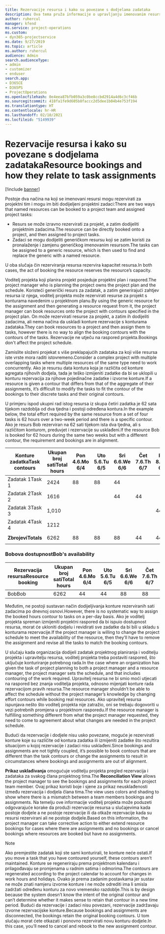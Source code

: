 ```yaml
---
title: Rezervacije resursa i kako su povezane s dodjelama zadataka
description: Ova tema pruža informacije o upravljanju imenovanim resursima, rezervacijama resursa i dodjelama zadataka te načinu na koji su međusobno povezani.
author: ruhercul
manager: kfend
ms.service: project-operations
ms.custom:
- dyn365-projectservice
ms.date: 9/27/2019
ms.topic: article
ms.author: ruhercul
audience: Admin
search.audienceType:
- admin
- customizer
- enduser
search.app:
- D365CE
- D365PS
- ProjectOperations
ms.openlocfilehash: 0e4eea87bfb059a3c0be8ccbd2914a4d6c3cf46b
ms.sourcegitcommit: 418fa1fe9d605b8faccc2d5dee1b04b4e753f194
ms.translationtype: HT
ms.contentlocale: hr-HR
ms.lasthandoff: 02/10/2021
ms.locfileid: "5149939"
---
```

# <a name="resource-bookings-and-how-they-relate-to-task-assignments"></a><span data-ttu-id="c8640-103">Rezervacije resursa i kako su povezane s dodjelama zadataka</span><span class="sxs-lookup"><span data-stu-id="c8640-103">Resource bookings and how they relate to task assignments</span></span>

[!include [banner](../includes/psa-now-project-operations.md)]

<span data-ttu-id="c8640-104">Postoje dva načina na koji se imenovani resursi mogu rezervirati za projektni tim i mogu im biti dodijeljeni projektni zadaci:</span><span class="sxs-lookup"><span data-stu-id="c8640-104">There are two ways that named resources can be booked to a project team and assigned project tasks:</span></span>

- <span data-ttu-id="c8640-105">Resurs se može izravno rezervirati za projekt, a zatim dodijeliti projektnim zadacima.</span><span class="sxs-lookup"><span data-stu-id="c8640-105">The resource can be directly booked onto a project, and then assigned to project tasks.</span></span>
- <span data-ttu-id="c8640-106">Zadaci se mogu dodijeliti generičkom resursu koji se zatim koristi za pronalaženje i zamjenu generičkog imenovanim resursom.</span><span class="sxs-lookup"><span data-stu-id="c8640-106">The tasks can be assigned to a generic resource, which is then used to find and replace the generic with a named resource.</span></span> 

<span data-ttu-id="c8640-107">U oba slučaja čin rezerviranja resursa rezervira kapacitet resursa.</span><span class="sxs-lookup"><span data-stu-id="c8640-107">In both cases, the act of booking the resource reserves the resource’s capacity.</span></span>

<span data-ttu-id="c8640-108">Voditelj projekta koji planira projekt posjeduje projektni plan i raspored.</span><span class="sxs-lookup"><span data-stu-id="c8640-108">The project manager who is planning the project owns the project plan and the schedule.</span></span> <span data-ttu-id="c8640-109">Koristeći generički resurs za zadatak, a zatim generirajući zahtjev resursa iz njega, voditelj projekta može rezervirati resurse za projekt s konturama navedenim u projektnom planu.</span><span class="sxs-lookup"><span data-stu-id="c8640-109">By using the generic resource for the assignment and then generating a resource request from it, the project manager can book resources onto the project with contours specified in the project plan.</span></span> <span data-ttu-id="c8640-110">On može rezervirati resurse za projekt, a zatim ih dodijeliti zadacima, ali nema načina da uskladi konture rezervacije s konturama zadataka.</span><span class="sxs-lookup"><span data-stu-id="c8640-110">They can book resources to a project and then assign them to tasks, however there is no way to align the booking contours with the contours of the tasks.</span></span> <span data-ttu-id="c8640-111">Rezervacije ne utječu na raspored projekta.</span><span class="sxs-lookup"><span data-stu-id="c8640-111">Bookings don't affect the project schedule.</span></span>

<span data-ttu-id="c8640-112">Zamislite složeni projekat s više preklapajućih zadataka za koji više resursa iste vrste mora raditi istovremeno.</span><span class="sxs-lookup"><span data-stu-id="c8640-112">Consider a complex project with multiple overlapping tasks where multiple resources of the same type need to work concurrently.</span></span> <span data-ttu-id="c8640-113">Ako je resursu data kontura koja je različita od konture agregata njihovih dodjela, tada je teško izmijeniti zadatke da bi se uklopili u konturu rezervacija za njihove pojedinačne zadatke i izvorne konture.</span><span class="sxs-lookup"><span data-stu-id="c8640-113">If a resource is given a contour that differs from that of the aggregate of their assignments, it’s difficult to modify the tasks to fit the contour of the bookings to their discrete tasks and their original contours.</span></span>

<span data-ttu-id="c8640-114">U primjeru ispod ukupni rad istog resursa iz skupa četiri zadatka je 62 sata tijekom razdoblja od dva tjedna i postoji određena kontura.</span><span class="sxs-lookup"><span data-stu-id="c8640-114">In the example below, the total effort required by the same resource from a set of four tasks is 62 hours over a two-week period and there is a specific contour.</span></span> <span data-ttu-id="c8640-115">Ako je resurs Bob rezerviran na 62 sati tijekom ista dva tjedna, ali s različitom konturom, preduvjet i rezervacije su usklađeni.</span><span class="sxs-lookup"><span data-stu-id="c8640-115">If the resource Bob is booked for 62 hours during the same two weeks but with a different contour, the requirement and bookings are in alignment.</span></span>

| <span data-ttu-id="c8640-116">**Konture zadatka**</span><span class="sxs-lookup"><span data-stu-id="c8640-116">**Task contours**</span></span>    | <span data-ttu-id="c8640-117">**Ukupan broj sati**</span><span class="sxs-lookup"><span data-stu-id="c8640-117">**Total hours**</span></span> | <span data-ttu-id="c8640-118">Pon 4.6.</span><span class="sxs-lookup"><span data-stu-id="c8640-118">Mo 6/4</span></span> | <span data-ttu-id="c8640-119">Uto 5.6.</span><span class="sxs-lookup"><span data-stu-id="c8640-119">Tu 6/5</span></span> | <span data-ttu-id="c8640-120">Sri 6.6.</span><span class="sxs-lookup"><span data-stu-id="c8640-120">We 6/6</span></span> | <span data-ttu-id="c8640-121">Čet 7.6.</span><span class="sxs-lookup"><span data-stu-id="c8640-121">Th 6/7</span></span> | <span data-ttu-id="c8640-122">Pet 8.6.</span><span class="sxs-lookup"><span data-stu-id="c8640-122">Fr 6/8</span></span> | <span data-ttu-id="c8640-123">Sub 9.6.</span><span class="sxs-lookup"><span data-stu-id="c8640-123">Sa 6/9</span></span> | <span data-ttu-id="c8640-124">Nedj 10.6.</span><span class="sxs-lookup"><span data-stu-id="c8640-124">Su 6/10</span></span> | <span data-ttu-id="c8640-125">Pon 11.6.</span><span class="sxs-lookup"><span data-stu-id="c8640-125">Mo 6/11</span></span> | <span data-ttu-id="c8640-126">Uto 12.6.</span><span class="sxs-lookup"><span data-stu-id="c8640-126">Tu 6/12</span></span> | <span data-ttu-id="c8640-127">Sri 13.6.</span><span class="sxs-lookup"><span data-stu-id="c8640-127">We 6/13</span></span> | <span data-ttu-id="c8640-128">Čet 14.6.</span><span class="sxs-lookup"><span data-stu-id="c8640-128">Th 6/14</span></span> | <span data-ttu-id="c8640-129">Pet 15.6.</span><span class="sxs-lookup"><span data-stu-id="c8640-129">Fr 6/15</span></span> |
|----------------------|-----------------|--------|--------|--------|--------|--------|--------|---------|---------|---------|---------|---------|---------|
| <span data-ttu-id="c8640-130">Zadatak 1</span><span class="sxs-lookup"><span data-stu-id="c8640-130">Task 1</span></span>               | <span data-ttu-id="c8640-131">24</span><span class="sxs-lookup"><span data-stu-id="c8640-131">24</span></span>              | <span data-ttu-id="c8640-132">8</span><span class="sxs-lookup"><span data-stu-id="c8640-132">8</span></span>      | <span data-ttu-id="c8640-133">8</span><span class="sxs-lookup"><span data-stu-id="c8640-133">8</span></span>      | <span data-ttu-id="c8640-134">4</span><span class="sxs-lookup"><span data-stu-id="c8640-134">4</span></span>      |        |        |        |         |         |         | <span data-ttu-id="c8640-135">4</span><span class="sxs-lookup"><span data-stu-id="c8640-135">4</span></span>       |         |         |
| <span data-ttu-id="c8640-136">Zadatak 2</span><span class="sxs-lookup"><span data-stu-id="c8640-136">Task 2</span></span>               | <span data-ttu-id="c8640-137">16</span><span class="sxs-lookup"><span data-stu-id="c8640-137">16</span></span>              |        |        | <span data-ttu-id="c8640-138">4</span><span class="sxs-lookup"><span data-stu-id="c8640-138">4</span></span>      | <span data-ttu-id="c8640-139">4</span><span class="sxs-lookup"><span data-stu-id="c8640-139">4</span></span>      |        |        |         | <span data-ttu-id="c8640-140">8</span><span class="sxs-lookup"><span data-stu-id="c8640-140">8</span></span>       |         |         |         |         |
| <span data-ttu-id="c8640-141">Zadatak 3</span><span class="sxs-lookup"><span data-stu-id="c8640-141">Task 3</span></span>               | <span data-ttu-id="c8640-142">1,0</span><span class="sxs-lookup"><span data-stu-id="c8640-142">10</span></span>              |        |        |        |        | <span data-ttu-id="c8640-143">4</span><span class="sxs-lookup"><span data-stu-id="c8640-143">4</span></span>      |        |         |         | <span data-ttu-id="c8640-144">4</span><span class="sxs-lookup"><span data-stu-id="c8640-144">4</span></span>       |         | <span data-ttu-id="c8640-145">2</span><span class="sxs-lookup"><span data-stu-id="c8640-145">2</span></span>       |         |
| <span data-ttu-id="c8640-146">Zadatak 4</span><span class="sxs-lookup"><span data-stu-id="c8640-146">Task 4</span></span>               | <span data-ttu-id="c8640-147">12</span><span class="sxs-lookup"><span data-stu-id="c8640-147">12</span></span>              |        |        |        |        |        |        |         |         |         | <span data-ttu-id="c8640-148">4</span><span class="sxs-lookup"><span data-stu-id="c8640-148">4</span></span>       |         | <span data-ttu-id="c8640-149">8</span><span class="sxs-lookup"><span data-stu-id="c8640-149">8</span></span>       |
|                      |                 |        |        |        |        |        |        |         |         |         |         |         |         |
| <span data-ttu-id="c8640-150">**Zbrojevi**</span><span class="sxs-lookup"><span data-stu-id="c8640-150">**Totals**</span></span>           | <span data-ttu-id="c8640-151">62</span><span class="sxs-lookup"><span data-stu-id="c8640-151">62</span></span>              | <span data-ttu-id="c8640-152">8</span><span class="sxs-lookup"><span data-stu-id="c8640-152">8</span></span>      | <span data-ttu-id="c8640-153">8</span><span class="sxs-lookup"><span data-stu-id="c8640-153">8</span></span>      | <span data-ttu-id="c8640-154">8</span><span class="sxs-lookup"><span data-stu-id="c8640-154">8</span></span>      | <span data-ttu-id="c8640-155">4</span><span class="sxs-lookup"><span data-stu-id="c8640-155">4</span></span>      | <span data-ttu-id="c8640-156">4</span><span class="sxs-lookup"><span data-stu-id="c8640-156">4</span></span>      |        |         | <span data-ttu-id="c8640-157">8</span><span class="sxs-lookup"><span data-stu-id="c8640-157">8</span></span>       | <span data-ttu-id="c8640-158">4</span><span class="sxs-lookup"><span data-stu-id="c8640-158">4</span></span>       | <span data-ttu-id="c8640-159">8</span><span class="sxs-lookup"><span data-stu-id="c8640-159">8</span></span>       | <span data-ttu-id="c8640-160">2</span><span class="sxs-lookup"><span data-stu-id="c8640-160">2</span></span>       | <span data-ttu-id="c8640-161">8</span><span class="sxs-lookup"><span data-stu-id="c8640-161">8</span></span>       |
|                      |                 |        |        |        |        |        |        |         |         |         |         |

### <a name="bobs-availability"></a><span data-ttu-id="c8640-162">Bobova dostupnost</span><span class="sxs-lookup"><span data-stu-id="c8640-162">Bob's availability</span></span>
| <span data-ttu-id="c8640-163">**Rezervacija   resursa**</span><span class="sxs-lookup"><span data-stu-id="c8640-163">**Resource   booking**</span></span> | <span data-ttu-id="c8640-164">**Ukupan broj sati**</span><span class="sxs-lookup"><span data-stu-id="c8640-164">**Total hours**</span></span> | <span data-ttu-id="c8640-165">Pon 4.6.</span><span class="sxs-lookup"><span data-stu-id="c8640-165">Mo 6/4</span></span> | <span data-ttu-id="c8640-166">Uto 5.6.</span><span class="sxs-lookup"><span data-stu-id="c8640-166">Tu 6/5</span></span> | <span data-ttu-id="c8640-167">Sri 6.6.</span><span class="sxs-lookup"><span data-stu-id="c8640-167">We 6/6</span></span> | <span data-ttu-id="c8640-168">Čet 7.6.</span><span class="sxs-lookup"><span data-stu-id="c8640-168">Th 6/7</span></span> | <span data-ttu-id="c8640-169">Pet 8.6.</span><span class="sxs-lookup"><span data-stu-id="c8640-169">Fr 6/8</span></span> | <span data-ttu-id="c8640-170">Sub 9.6.</span><span class="sxs-lookup"><span data-stu-id="c8640-170">Sa 6/9</span></span> | <span data-ttu-id="c8640-171">Nedj 10.6.</span><span class="sxs-lookup"><span data-stu-id="c8640-171">Su 6/10</span></span> | <span data-ttu-id="c8640-172">Pon 11.6.</span><span class="sxs-lookup"><span data-stu-id="c8640-172">Mo 6/11</span></span> | <span data-ttu-id="c8640-173">Uto 12.6.</span><span class="sxs-lookup"><span data-stu-id="c8640-173">Tu 6/12</span></span> | <span data-ttu-id="c8640-174">Sri 13.6.</span><span class="sxs-lookup"><span data-stu-id="c8640-174">We 6/13</span></span> | <span data-ttu-id="c8640-175">Čet 14.6.</span><span class="sxs-lookup"><span data-stu-id="c8640-175">Th 6/14</span></span> | <span data-ttu-id="c8640-176">Pet 15.6.</span><span class="sxs-lookup"><span data-stu-id="c8640-176">Fr 6/15</span></span> |
|------------------------|-----------------|--------|--------|--------|--------|--------|--------|---------|---------|---------|---------|---------|---------|
| <span data-ttu-id="c8640-177">Bob</span><span class="sxs-lookup"><span data-stu-id="c8640-177">Bob</span></span>                    | <span data-ttu-id="c8640-178">62</span><span class="sxs-lookup"><span data-stu-id="c8640-178">62</span></span>              | <span data-ttu-id="c8640-179">4</span><span class="sxs-lookup"><span data-stu-id="c8640-179">4</span></span>      | <span data-ttu-id="c8640-180">4</span><span class="sxs-lookup"><span data-stu-id="c8640-180">4</span></span>      | <span data-ttu-id="c8640-181">8</span><span class="sxs-lookup"><span data-stu-id="c8640-181">8</span></span>      | <span data-ttu-id="c8640-182">8</span><span class="sxs-lookup"><span data-stu-id="c8640-182">8</span></span>      | <span data-ttu-id="c8640-183">8</span><span class="sxs-lookup"><span data-stu-id="c8640-183">8</span></span>      |        |         | <span data-ttu-id="c8640-184">4</span><span class="sxs-lookup"><span data-stu-id="c8640-184">4</span></span>       | <span data-ttu-id="c8640-185">4</span><span class="sxs-lookup"><span data-stu-id="c8640-185">4</span></span>       | <span data-ttu-id="c8640-186">8</span><span class="sxs-lookup"><span data-stu-id="c8640-186">8</span></span>       | <span data-ttu-id="c8640-187">8</span><span class="sxs-lookup"><span data-stu-id="c8640-187">8</span></span>       | <span data-ttu-id="c8640-188">6</span><span class="sxs-lookup"><span data-stu-id="c8640-188">6</span></span>       |

<span data-ttu-id="c8640-189">Međutim, ne postoji sustavan način dodijeljivanja konture rezerviranih sati zadacima po dnevnoj osnovi.</span><span class="sxs-lookup"><span data-stu-id="c8640-189">However, there is no systematic way to assign the booked hours contour to tasks on a per-day basis.</span></span> <span data-ttu-id="c8640-190">Ako je voditelj projekta spreman izmijeniti projektni raspored da bi ispuio dostupnost resursa, morat će ukloniti dodjelu i revidirati sve zadatke da bi bili u skladu s konturama rezervacije.</span><span class="sxs-lookup"><span data-stu-id="c8640-190">If the project manager is willing to change the project schedule to meet the availability of the resource, then they’ll have to remove the assignment and revise all the tasks to match the booking contours.</span></span>

<span data-ttu-id="c8640-191">U slučaju kada organizacija dodijeli zadatak projektnog planiranja i voditelju projekta i upravitelju resursa, voditelj projekta treba postaviti raspored, što uključuje konturiranje potrebnog rada.</span><span class="sxs-lookup"><span data-stu-id="c8640-191">In the case where an organization has given the task of project planning to both a project manager and a resource manager, the project manager sets the schedule, and that includes contouring of the work required.</span></span> <span data-ttu-id="c8640-192">Upravitelj resursa ne bi smio moći utjecati na raspored bez znanja voditelja projekta, odnosno mijenjati konture rada rezervacijom pravih resursa.</span><span class="sxs-lookup"><span data-stu-id="c8640-192">The resource manager shouldn’t be able to affect the schedule without the project manager’s knowledge by changing effort contours while booking real resources.</span></span> <span data-ttu-id="c8640-193">Ako upravitelj resursa ispunjava nešto što voditelj projekta nije zatražio, oni se trebaju dogovoriti u vezi potrebnih promjena u projektnom rasporedu.</span><span class="sxs-lookup"><span data-stu-id="c8640-193">If the resource manager is fulfilling something different from what the project manager requested, they need to come to agreement about what changes are needed in the project schedule.</span></span>

<span data-ttu-id="c8640-194">Budući da rezervacije i dodjele nisu usko povezane, moguće je rezervirati konture koje su različite od kontura zadatka ili izmijeniti zadatke što rezultira situacijom u kojoj rezervacije i zadaci nisu usklađeni.</span><span class="sxs-lookup"><span data-stu-id="c8640-194">Since bookings and assignments are not tightly coupled, it’s possible to book contours that are different than the task contours or change the assignments to result in circumstances where bookings and assignments are out of alignment.</span></span>

<span data-ttu-id="c8640-195">**Prikaz usklađivanja** omogućuje voditelju projekta pregled rezervacija i zadataka za svakog člana projektnog tima.</span><span class="sxs-lookup"><span data-stu-id="c8640-195">The **Reconciliation View** allows the project manager to see the bookings and assignments for each project team member.</span></span> <span data-ttu-id="c8640-196">Ovaj prikaz koristi boje i sjene za prikaz neusklađenosti između rezervacija i dodjela člana tima.</span><span class="sxs-lookup"><span data-stu-id="c8640-196">The view uses colors and shading to show where there is a mismatch between a team members bookings and assignments.</span></span> <span data-ttu-id="c8640-197">Na temelju ove informacije voditelj projekta može poduzeti odgovarajuće korake da produži rezervacije resursa u slučajevima kada postoje dodjele a ne postoje rezervacije ili da otkaže rezervacije kada su resursi rezervirani ali ne postoje dodjele.</span><span class="sxs-lookup"><span data-stu-id="c8640-197">Based on this information, the project manager can take corrective action to either extend resource bookings for cases where there are assignments and no bookings or cancel bookings where resources are booked but have no assignments.</span></span>

> [!NOTE]
> <span data-ttu-id="c8640-198">Ako premjestite zadatak koji ste sami konturirali, te konture neće ostati.</span><span class="sxs-lookup"><span data-stu-id="c8640-198">If you move a task that you have contoured yourself, these contours aren’t maintained.</span></span> <span data-ttu-id="c8640-199">Konture se regeneriraju prema projektnom kalendaru i prilagođavaju se promjenama u radnim satima i odmorima.</span><span class="sxs-lookup"><span data-stu-id="c8640-199">The contours are regenerated according to the project calendar to account for changes in work hours and holidays.</span></span> <span data-ttu-id="c8640-200">Ovako je prema zadanim postavkama jer sustav ne može znati namjeru izvorne konture i ne može odrediti ima li smisla zadržati određenu konturu za novo vremensko razdoblje.</span><span class="sxs-lookup"><span data-stu-id="c8640-200">This is by design because the system doesn’t know the intent of the original contour and can’t determine whether it makes sense to retain that contour in a new time period.</span></span> <span data-ttu-id="c8640-201">Budući da rezervacije i zadaci nisu povezani, rezervacije zadržavaju izvorne rezervacijske konture.</span><span class="sxs-lookup"><span data-stu-id="c8640-201">Because bookings and assignments are disconnected, the bookings retain the original booking contours.</span></span> <span data-ttu-id="c8640-202">U tom slučaju morat ćete otkazati i ponovno rezervirati novu konturu dodjele.</span><span class="sxs-lookup"><span data-stu-id="c8640-202">In this case, you’ll need to cancel and rebook to the new assignment contour.</span></span>

